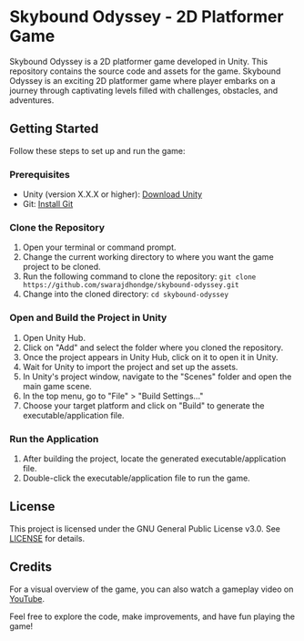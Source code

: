 # Skybound Odyssey - 2D Platformer Game

Skybound Odyssey is a 2D platformer game developed in Unity. This repository contains the source code and assets for the game. Skybound Odyssey is an exciting 2D platformer game where player embarks on a journey through captivating levels filled with challenges, obstacles, and adventures.

## Getting Started

Follow these steps to set up and run the game:

### Prerequisites

- Unity (version X.X.X or higher): [Download Unity](https://unity.com/)
- Git: [Install Git](https://git-scm.com/)

### Clone the Repository

1. Open your terminal or command prompt.
2. Change the current working directory to where you want the game project to be cloned.
3. Run the following command to clone the repository: `git clone https://github.com/swarajdhondge/skybound-odyssey.git`
4. Change into the cloned directory: `cd skybound-odyssey`
 
### Open and Build the Project in Unity

1. Open Unity Hub.
2. Click on "Add" and select the folder where you cloned the repository.
3. Once the project appears in Unity Hub, click on it to open it in Unity.
4. Wait for Unity to import the project and set up the assets.
5. In Unity's project window, navigate to the "Scenes" folder and open the main game scene.
6. In the top menu, go to "File" > "Build Settings..."
7. Choose your target platform and click on "Build" to generate the executable/application file.

### Run the Application

1. After building the project, locate the generated executable/application file.
2. Double-click the executable/application file to run the game.

## License

This project is licensed under the GNU General Public License v3.0. See [LICENSE](LICENSE) for details.

## Credits

For a visual overview of the game, you can also watch a gameplay video on [YouTube](https://www.youtube.com/watch?v=HmHn6mP1WN0).

Feel free to explore the code, make improvements, and have fun playing the game!


